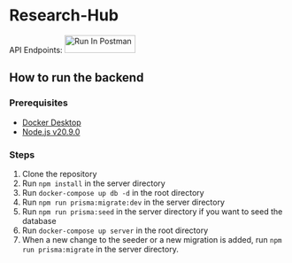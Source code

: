 # Research-Hub

API Endpoints: [<img src="https://run.pstmn.io/button.svg" alt="Run In Postman" style="width: 128px; height: 32px;">](https://app.getpostman.com/run-collection/25495148-783b1dd4-9108-4c0a-bac5-2dbe5be29453?action=collection%2Ffork&source=rip_markdown&collection-url=entityId%3D25495148-783b1dd4-9108-4c0a-bac5-2dbe5be29453%26entityType%3Dcollection%26workspaceId%3Da4ce8c89-01f1-4b1f-91bb-6a89a7c1db44)

## How to run the backend

### Prerequisites

- [Docker Desktop](https://www.docker.com/products/docker-desktop)
- [Node.js v20.9.0](https://nodejs.org/en/)

### Steps

1. Clone the repository
2. Run `npm install` in the server directory
3. Run `docker-compose up db -d` in the root directory
4. Run `npm run prisma:migrate:dev` in the server directory
5. Run `npm run prisma:seed` in the server directory if you want to seed the database
6. Run `docker-compose up server` in the root directory
7. When a new change to the seeder or a new migration is added, run `npm run prisma:migrate` in the server directory.
